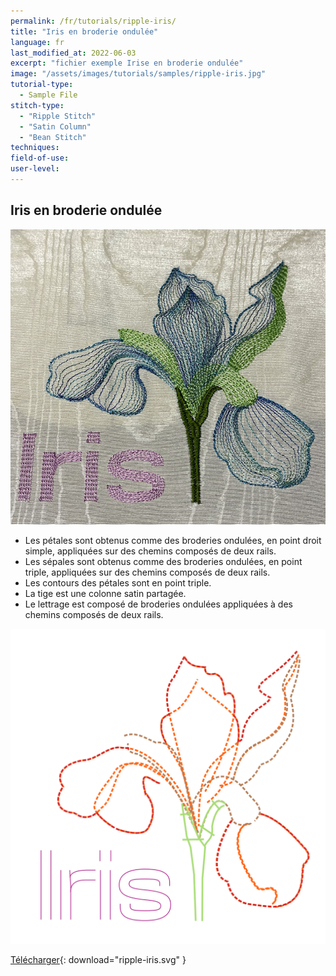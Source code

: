 ```yaml
---
permalink: /fr/tutorials/ripple-iris/
title: "Iris en broderie ondulée"
language: fr
last_modified_at: 2022-06-03
excerpt: "fichier exemple Irise en broderie ondulée"
image: "/assets/images/tutorials/samples/ripple-iris.jpg"
tutorial-type:
  - Sample File
stitch-type:
  - "Ripple Stitch"
  - "Satin Column"
  - "Bean Stitch"
techniques:
field-of-use:
user-level:
---
```


## Iris en broderie ondulée

![Brodé](/assets/images/tutorials/tutorial-preview-images/ripple-iris.jpg)

- Les pétales sont obtenus comme  des broderies ondulées, en point droit simple, appliquées sur des chemins composés de deux rails.
- Les sépales sont obtenus comme  des broderies ondulées, en point triple, appliquées sur des chemins composés de deux rails.
- Les contours des pétales sont en point triple.
- La tige est une colonne satin partagée.
- Le lettrage est composé  de broderies ondulées appliquées à des chemins composés de deux rails.


![SVG](/assets/images/tutorials/samples/ripple-iris.svg)



[Télécharger](/assets/images/tutorials/samples/ripple-iris.svg){: download="ripple-iris.svg" }

